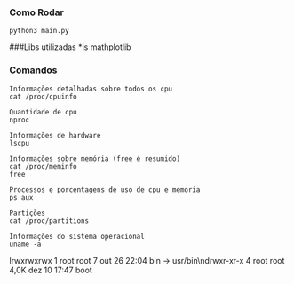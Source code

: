 ### Como Rodar
```
python3 main.py
```

###Libs utilizadas
*is mathplotlib 




### Comandos
```
Informações detalhadas sobre todos os cpu
cat /proc/cpuinfo

Quantidade de cpu
nproc

Informações de hardware
lscpu

Informações sobre memória (free é resumido)
cat /proc/meminfo
free

Processos e porcentagens de uso de cpu e memoria
ps aux

Partições
cat /proc/partitions

Informações do sistema operacional
uname -a 
```
lrwxrwxrwx   1 root root    7 out 26 22:04 bin -> usr/bin\ndrwxr-xr-x   4 root root 4,0K dez 10 17:47 boot

